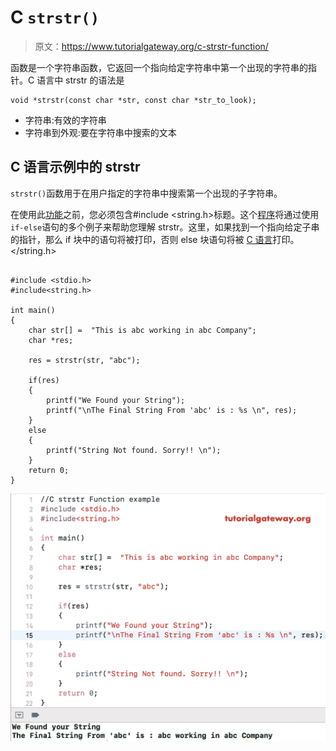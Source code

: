 # C `strstr()`

> 原文：<https://www.tutorialgateway.org/c-strstr-function/>

函数是一个字符串函数，它返回一个指向给定字符串中第一个出现的字符串的指针。C 语言中 strstr 的语法是

```
void *strstr(const char *str, const char *str_to_look);
```

*   字符串:有效的字符串
*   字符串到外观:要在字符串中搜索的文本

## C 语言示例中的 strstr

`strstr()`函数用于在用户指定的字符串中搜索第一个出现的子字符串。

在使用此[功能](https://www.tutorialgateway.org/c-string/)之前，您必须包含#include <string.h>标题。这个[程序](https://www.tutorialgateway.org/c-programming-examples/)将通过使用`if-else`语句的多个例子来帮助您理解 strstr。这里，如果找到一个指向给定子串的指针，那么 if 块中的语句将被打印，否则 else 块语句将被 [C 语言](https://www.tutorialgateway.org/c-programming/)打印。</string.h>

```

#include <stdio.h> 
#include<string.h>

int main()
{
    char str[] =  "This is abc working in abc Company";
    char *res;

    res = strstr(str, "abc");

    if(res)
    {
        printf("We Found your String");
        printf("\nThe Final String From 'abc' is : %s \n", res);
    }
    else
    {
        printf("String Not found. Sorry!! \n");
    }
    return 0;
}
```

![C strstr function example](img/68ea779c0ecf985b94b3484313e2d078.png)